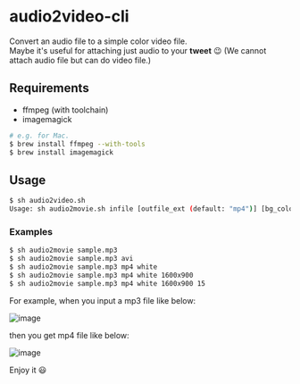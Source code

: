 # audio2video-cli

Convert an audio file to a simple color video file.  
Maybe it's useful for attaching just audio to your **tweet** :wink: (We cannot attach audio file but can do video file.)

## Requirements

* ffmpeg (with toolchain)
* imagemagick

```sh
# e.g. for Mac.
$ brew install ffmpeg --with-tools
$ brew install imagemagick
```

## Usage

```sh
$ sh audio2video.sh
Usage: sh audio2movie.sh infile [outfile_ext (default: "mp4")] [bg_color (default: "black")] [resolution (default: "1024x576")] [fps (default: 30)]
```

### Examples

```sh
$ sh audio2movie sample.mp3
$ sh audio2movie sample.mp3 avi
$ sh audio2movie sample.mp3 mp4 white
$ sh audio2movie sample.mp3 mp4 white 1600x900
$ sh audio2movie sample.mp3 mp4 white 1600x900 15
```

For example, when you input a mp3 file like below:

![image](https://cloud.githubusercontent.com/assets/4360663/16177540/d324a592-366b-11e6-9ef6-7a9601a8ac3f.png)

then you get mp4 file like below:

![image](https://cloud.githubusercontent.com/assets/4360663/16177559/637ab9b0-366c-11e6-95fb-e5273951e2a9.png)

Enjoy it :smiley:
